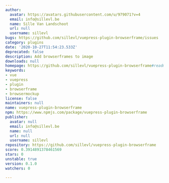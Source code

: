 ```yaml
---
author:
  avatar: https://avatars.githubusercontent.com/u/979071?v=4
  email: info@sillevl.be
  name: Sille Van Landschoot
  url: null
  username: sillevl
bugs: https://github.com/sillevl/vuepress-plugin-browserframe/issues
category: plugins
date: '2020-10-27T11:54:23.533Z'
deprecated: false
description: Add browserframes to image
downloads: null
homepage: https://github.com/sillevl/vuepress-plugin-browserframe#readme
keywords:
- vue
- vuepress
- plugin
- browserframe
- browsermockup
license: false
maintainers: null
name: vuepress-plugin-browserframe
npm: https://www.npmjs.com/package/vuepress-plugin-browserframe
publisher:
  avatar: null
  email: info@sillevl.be
  name: null
  url: null
  username: sillevl
repository: https://github.com/sillevl/vuepress-plugin-browserframe
score: 0.3914891378461569
stars: 0
unstable: true
version: 0.1.0
watchers: 0

---
```


